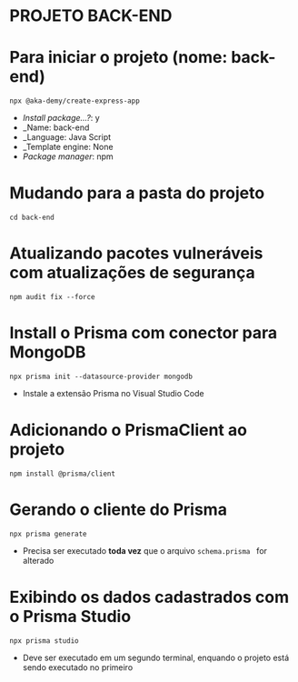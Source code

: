 PROJETO BACK-END
=======================

# Para iniciar o projeto (nome: back-end)

`npx @aka-demy/create-express-app`
* _Install package...?_: y
* _Name: back-end
* _Language: Java Script
* _Template engine: None
* _Package manager_: npm

# Mudando para a pasta do projeto 
`cd back-end`

# Atualizando pacotes vulneráveis com atualizações de segurança
`npm audit fix --force`

# Install o Prisma com conector para MongoDB
`npx prisma init --datasource-provider mongodb`
* Instale a extensão Prisma no Visual Studio Code

# Adicionando o PrismaClient ao projeto
`npm install @prisma/client`

# Gerando o cliente do Prisma
`npx prisma generate`
* Precisa ser executado **toda vez** que o arquivo `schema.prisma ` for alterado

# Exibindo os dados cadastrados com o Prisma Studio
`npx prisma studio`
* Deve ser executado em um segundo terminal, enquando o projeto está sendo executado no primeiro
